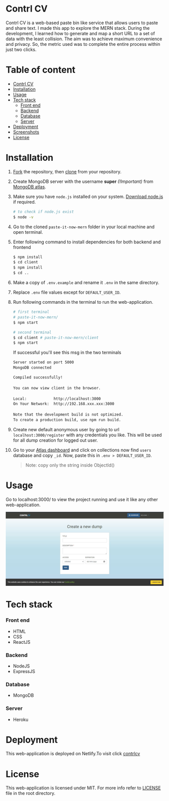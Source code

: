 # Contrl CV
Contrl CV is a web-based paste bin like service that allows users to paste and share text. I made this app to explore the MERN stack. During the development, I learned how to generate and map a short URL to a set of data with the least collision. The aim was to achieve maximum convenience and privacy. So, the metric used was to complete the entire process within just two clicks.

# Table of content

-   [Contrl CV](#paste)
-   [Installation](#installation)
-   [Usage](#usage)
-   [Tech stack](#tech-stack)
    -   [Front end](#front-end)
    -   [Backend](#backend)
    -   [Database](#database)
    -   [Server](#server)
-   [Deployment](#deployment)
-   [Screenshots](#screenshots)
-   [License](#license)

# Installation

1. [Fork](https://docs.github.com/en/github/getting-started-with-github/fork-a-repo) the repository, then [clone](https://docs.github.com/en/github/creating-cloning-and-archiving-repositories/cloning-a-repository) from your repository.

2. Create MongoDB server with the username **super** _(!Important)_ from [MongoDB atlas](https://www.mongodb.com/cloud).

3. Make sure you have `node.js` installed on your system. [Download node.js](https://nodejs.org) if required.


    ```sh
    # to check if node.js exist
    $ node -v
    ```

4. Go to the cloned `paste-it-now-mern` folder in your local machine and open terminal.

5. Enter following command to install dependencies for both backend and frontend

    ```sh
    $ npm install
    $ cd client 
    $ npm install
    $ cd .. 
    ```

6. Make a copy of `.env.example` and rename it `.env` in the same directory.

7. Replace `.env` file values except for `DEFAULT_USER_ID`.

8. Run following commands in the terminal to run the web-application.

    ```sh
    # first terminal
    # paste-it-now-mern/
    $ npm start
    ```

    ```sh
    # second terminal
    $ cd client # paste-it-now-mern/client
    $ npm start
    ```

    If successful you'll see this msg in the two terminals

    ```sh
    Server started on port 5000
    MongoDB connected
    ```

    ```sh
    Compiled successfully!

    You can now view client in the browser.

    Local:            http://localhost:3000
    On Your Network:  http://192.168.xxx.xxx:3000

    Note that the development build is not optimized.
    To create a production build, use npm run build.
    ```

9. Create new default anonymous user by going to url `localhost:3000/register` with any credentials you like. This will be used for all dump creation for logged out user.

10. Go to your [Atlas dashboard](https://cloud.mongodb.com/) and click on collections now find `users` database and copy `_id`. Now, paste this in `.env > DEFAULT_USER_ID`.
    > Note: copy only the string inside ObjectId()

# Usage

Go to localhost:3000/ to view the project running and use it like any other web-application.

![first look](non-project-files/readme_media/now.JPG)

# Tech stack

### Front end

-   HTML
-   CSS
-   ReactJS

### Backend

-   NodeJS
-   ExpressJS

### Database

-   MongoDB

### Server

-   Heroku

# Deployment

This web-application is deployed on Netlify.To visit click [contrlcv](https://superlative-douhua-7e0c74.netlify.app/)

# License

This web-application is licensed under MIT. For more info refer to [LICENSE](LICENSE) file in the root directory.
